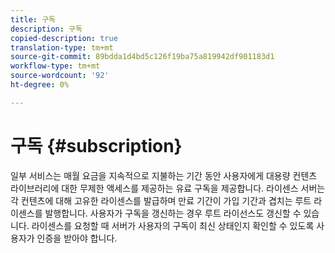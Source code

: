 ```yaml
---
title: 구독
description: 구독
copied-description: true
translation-type: tm+mt
source-git-commit: 89bdda1d4bd5c126f19ba75a819942df901183d1
workflow-type: tm+mt
source-wordcount: '92'
ht-degree: 0%

---
```



# 구독 {#subscription}

일부 서비스는 매월 요금을 지속적으로 지불하는 기간 동안 사용자에게 대용량 컨텐츠 라이브러리에 대한 무제한 액세스를 제공하는 유료 구독을 제공합니다. 라이센스 서버는 각 컨텐츠에 대해 고유한 라이센스를 발급하며 만료 기간이 가입 기간과 겹치는 루트 라이센스를 발행합니다. 사용자가 구독을 갱신하는 경우 루트 라이선스도 갱신할 수 있습니다. 라이센스를 요청할 때 서버가 사용자의 구독이 최신 상태인지 확인할 수 있도록 사용자가 인증을 받아야 합니다.
